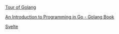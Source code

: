 [Tour of Golang](https://tour.golang.org/welcome/1)

[An Introduction to Programming in Go - Golang Book](https://www.golang-book.com/books/intro)

[Svelte](https://svelte.dev)
